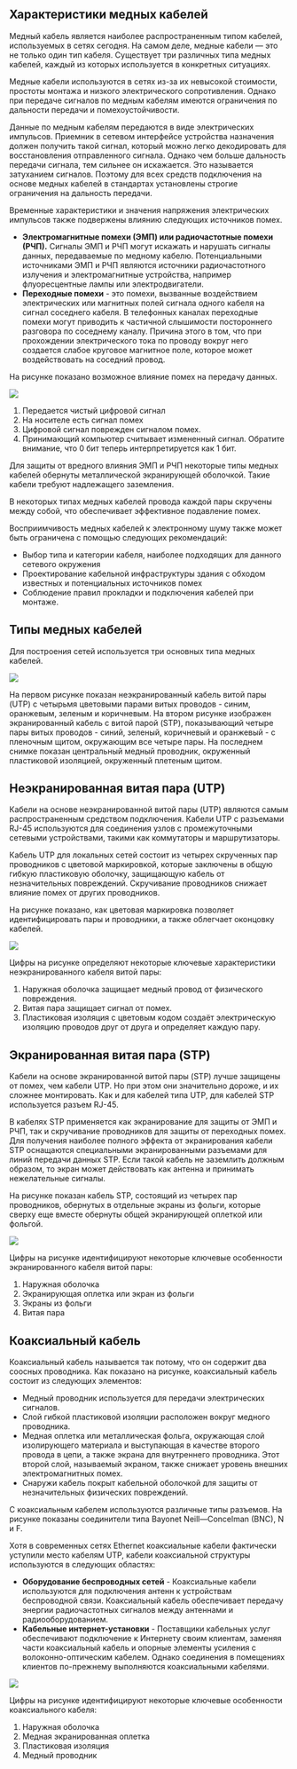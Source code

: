 <!-- verified: agorbachev 03.05.2022 -->

<!-- 4.3.1 -->
## Характеристики медных кабелей

Медный кабель является наиболее распространенным типом кабелей, используемых в сетях сегодня. На самом деле, медные кабели — это не только один тип кабеля. Существует три различных типа медных кабелей, каждый из которых используется в конкретных ситуациях.

Медные кабели используются в сетях из-за их невысокой стоимости, простоты монтажа и низкого электрического сопротивления. Однако при передаче сигналов по медным кабелям имеются ограничения по дальности передачи и помехоустойчивости.

Данные по медным кабелям передаются в виде электрических импульсов. Приемник в сетевом интерфейсе устройства назначения должен получить такой сигнал, который можно легко декодировать для восстановления отправленного сигнала. Однако чем больше дальность передачи сигнала, тем сильнее он искажается. Это называется затуханием сигналов. Поэтому для всех средств подключения на основе медных кабелей в стандартах установлены строгие ограничения на дальность передачи.

Временные характеристики и значения напряжения электрических импульсов также подвержены влиянию следующих источников помех.

* **Электромагнитные помехи (ЭМП) или радиочастотные помехи (РЧП).**  Сигналы ЭМП и РЧП могут искажать и нарушать сигналы данных, передаваемые по медному кабелю. Потенциальными источниками ЭМП и РЧП являются источники радиочастотного излучения и электромагнитные устройства, например флуоресцентные лампы или электродвигатели.
* **Переходные помехи** - это помехи, вызванные воздействием электрических или магнитных полей сигнала одного кабеля на сигнал соседнего кабеля. В телефонных каналах переходные помехи могут приводить к частичной слышимости постороннего разговора по соседнему каналу. Причина этого в том, что при прохождении электрического тока по проводу вокруг него создается слабое круговое магнитное поле, которое может воздействовать на соседний провод.

На рисунке показано возможное влияние помех на передачу данных.

![](./assets/4.3.1.png)
<!-- /courses/itn-dl/aeece082-34fa-11eb-ad9a-f74babed41a6/af202582-34fa-11eb-ad9a-f74babed41a6/assets/2dd7b362-1c25-11ea-81a0-ffc2c49b96bc.svg -->

1.  Передается чистый цифровой сигнал 
2.  На носителе есть сигнал помех
3.  Цифровой сигнал поврежден сигналом помех.
4.  Принимающий компьютер считывает измененный сигнал. Обратите внимание, что 0 бит теперь интерпретируется как 1 бит.

Для защиты от вредного влияния ЭМП и РЧП некоторые типы медных кабелей обернуты металлической экранирующей оболочкой. Такие кабели требуют надлежащего заземления.

В некоторых типах медных кабелей провода каждой пары скручены между собой, что обеспечивает эффективное подавление помех.

Восприимчивость медных кабелей к электронному шуму также может быть ограничена с помощью следующих рекомендаций:

* Выбор типа и категории кабеля, наиболее подходящих для данного сетевого окружения
* Проектирование кабельной инфраструктуры здания с обходом известных и потенциальных источников помех
* Соблюдение правил прокладки и подключения кабелей при монтаже.

<!-- 4.3.2 -->
## Типы медных кабелей

Для построения сетей используется три основных типа медных кабелей.

![](./assets/4.3.2.png)
<!-- /courses/itn-dl/aeece082-34fa-11eb-ad9a-f74babed41a6/af202582-34fa-11eb-ad9a-f74babed41a6/assets/2dd82892-1c25-11ea-81a0-ffc2c49b96bc.svg -->

На первом рисунке показан неэкранированный кабель витой пары (UTP) с четырьмя цветовыми парами витых проводов - синим, оранжевым, зеленым и коричневым. На втором рисунке изображен экранированный кабель с витой парой (STP), показывающий четыре пары витых проводов - синий, зеленый, коричневый и оранжевый - с пленочным щитом, окружающим все четыре пары. На последнем снимке показан центральный медный проводник, окруженный пластиковой изоляцией, окруженный плетеным щитом.

<!-- 4.3.3 -->
## Неэкранированная витая пара (UTP)

Кабели на основе неэкранированной витой пары (UTP) являются самым распространенным средством подключения. Кабели UTP с разъемами RJ-45 используются для соединения узлов с промежуточными сетевыми устройствами, такими как коммутаторы и маршрутизаторы.

Кабель UTP для локальных сетей состоит из четырех скрученных пар проводников с цветовой маркировкой, которые заключены в общую гибкую пластиковую оболочку, защищающую кабель от незначительных повреждений. Скручивание проводников снижает влияние помех от других проводников.

На рисунке показано, как цветовая маркировка позволяет идентифицировать пары и проводники, а также облегчает оконцовку кабелей.

![](./assets/4.3.3.png)
<!-- /courses/itn-dl/aeece082-34fa-11eb-ad9a-f74babed41a6/af202582-34fa-11eb-ad9a-f74babed41a6/assets/2dd84fa4-1c25-11ea-81a0-ffc2c49b96bc.svg -->

Цифры на рисунке определяют некоторые ключевые характеристики неэкранированного кабеля витой пары:

1.  Наружная оболочка защищает медный провод от физического повреждения.
2.  Витая пара защищает сигнал от помех.
3.  Пластиковая изоляция с цветовым кодом создаёт электрическую изоляцию проводов друг от друга и определяет каждую пару.

<!-- 4.3.4 -->
## Экранированная витая пара (STP)

Кабели на основе экранированной витой пары (STP) лучше защищены от помех, чем кабели UTP. Но при этом они значительно дороже, и их сложнее монтировать. Как и для кабелей типа UTP, для кабелей STP используется разъем RJ-45.

В кабелях STP применяется как экранирование для защиты от ЭМП и РЧП, так и скручивание проводников для защиты от переходных помех. Для получения наиболее полного эффекта от экранирования кабели STP оснащаются специальными экранированными разъемами для линий передачи данных STP. Если такой кабель не заземлить должным образом, то экран может действовать как антенна и принимать нежелательные сигналы.

На рисунке показан кабель STP, состоящий из четырех пар проводников, обернутых в отдельные экраны из фольги, которые сверху еще вместе обернуты общей экранирующей оплеткой или фольгой.

![](./assets/4.3.4.png)
<!-- /courses/itn-dl/aeece082-34fa-11eb-ad9a-f74babed41a6/af202582-34fa-11eb-ad9a-f74babed41a6/assets/2dd89dc3-1c25-11ea-81a0-ffc2c49b96bc.svg -->

Цифры на рисунке идентифицируют некоторые ключевые особенности экранированного кабеля витой пары:

1.  Наружная оболочка
2.  Экранирующая оплетка или экран из фольги
3.  Экраны из фольги
4.  Витая пара

<!-- 4.3.5 -->
## Коаксиальный кабель

Коаксиальный кабель называется так потому, что он содержит два соосных проводника. Как показано на рисунке, коаксиальный кабель состоит из следующих элементов:

* Медный проводник используется для передачи электрических сигналов.
* Слой гибкой пластиковой изоляции расположен вокруг медного проводника.
* Медная оплетка или металлическая фольга, окружающая слой изолирующего материала и выступающая в качестве второго провода в цепи, а также экрана для внутреннего проводника. Этот второй слой, называемый экраном, также снижает уровень внешних электромагнитных помех.
* Снаружи кабель покрыт кабельной оболочкой для защиты от незначительных физических повреждений.

С коаксиальным кабелем используются различные типы разъемов. На рисунке показаны соединители типа Bayonet Neill—Concelman (BNC), N и F.

Хотя в современных сетях Ethernet коаксиальные кабели фактически уступили место кабелям UTP, кабели коаксиальной структуры используются в следующих областях:

* **Оборудование беспроводных сетей** - Коаксиальные кабели используются для подключения антенн к устройствам беспроводной связи. Коаксиальный кабель обеспечивает передачу энергии радиочастотных сигналов между антеннами и радиооборудованием.
* **Кабельные интернет-установки**  - Поставщики кабельных услуг обеспечивают подключение к Интернету  своим клиентам, заменяя части коаксиальный кабель и опорные элементы усиления с волоконно-оптическим кабелем. Однако соединения в помещениях клиентов по-прежнему выполняются коаксиальными кабелями.

![](./assets/4.3.5.png)
<!-- /courses/itn-dl/aeece082-34fa-11eb-ad9a-f74babed41a6/af202582-34fa-11eb-ad9a-f74babed41a6/assets/2dd8c4d4-1c25-11ea-81a0-ffc2c49b96bc.svg -->

Цифры на рисунке идентифицируют некоторые ключевые особенности коаксиального кабеля:

1.  Наружная оболочка
2.  Медная экранированная оплетка
3.  Пластиковая изоляция
4.  Медный проводник

<!-- 4.3.6 -->
<!-- quiz -->

